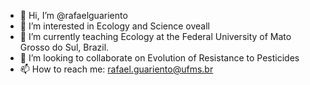 - 👋 Hi, I’m @rafaelguariento
- 👀 I’m interested in Ecology and Science oveall
- 🌱 I’m currently teaching Ecology at the Federal University of Mato Grosso do Sul, Brazil. 
- 💞️ I’m looking to collaborate on Evolution of Resistance to Pesticides
- 📫 How to reach me: rafael.guariento@ufms.br

<!---
rafaelguariento/rafaelguariento is a ✨ special ✨ repository because its `README.md` (this file) appears on your GitHub profile.
You can click the Preview link to take a look at your changes.
--->

